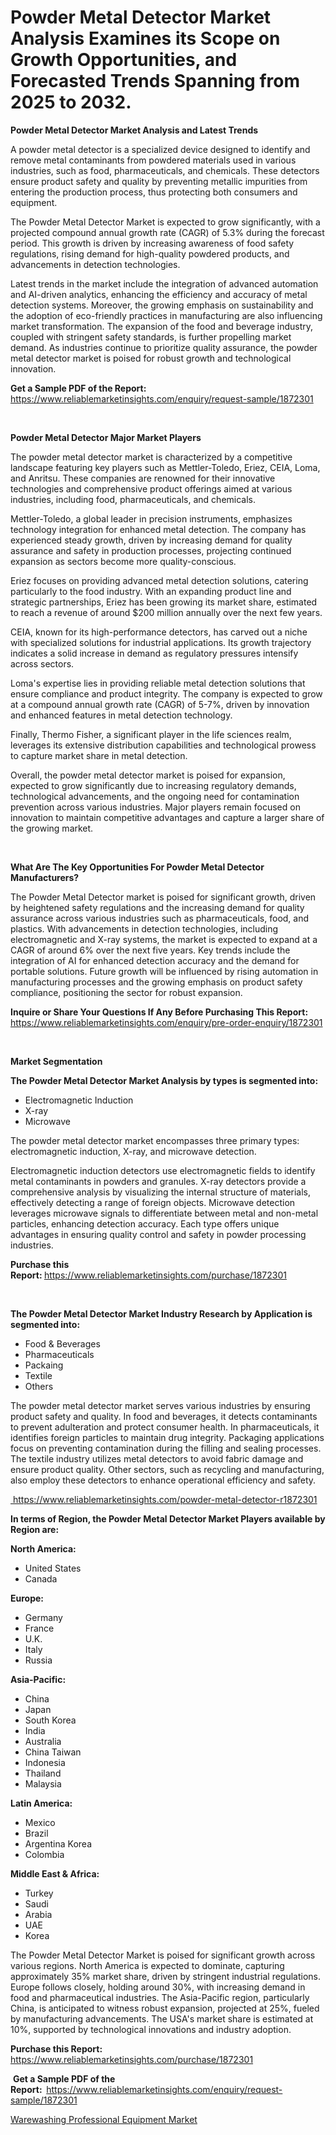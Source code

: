 <p><h1>Powder Metal Detector Market Analysis Examines its Scope on Growth Opportunities, and Forecasted Trends Spanning from 2025 to 2032.</h1></p><p><strong>Powder Metal Detector Market Analysis and Latest Trends</strong></p>
<p><p>A powder metal detector is a specialized device designed to identify and remove metal contaminants from powdered materials used in various industries, such as food, pharmaceuticals, and chemicals. These detectors ensure product safety and quality by preventing metallic impurities from entering the production process, thus protecting both consumers and equipment.</p><p>The Powder Metal Detector Market is expected to grow significantly, with a projected compound annual growth rate (CAGR) of 5.3% during the forecast period. This growth is driven by increasing awareness of food safety regulations, rising demand for high-quality powdered products, and advancements in detection technologies. </p><p>Latest trends in the market include the integration of advanced automation and AI-driven analytics, enhancing the efficiency and accuracy of metal detection systems. Moreover, the growing emphasis on sustainability and the adoption of eco-friendly practices in manufacturing are also influencing market transformation. The expansion of the food and beverage industry, coupled with stringent safety standards, is further propelling market demand. As industries continue to prioritize quality assurance, the powder metal detector market is poised for robust growth and technological innovation.</p></p>
<p><strong>Get a Sample PDF of the Report:&nbsp;</strong> <a href="https://www.reliablemarketinsights.com/enquiry/request-sample/1872301?utm_campaign=3206&utm_medium=2&utm_source=Github&utm_content=ia&utm_term=08042025&utm_id=powder-metal-detector">https://www.reliablemarketinsights.com/enquiry/request-sample/1872301</a></p>
<p>&nbsp;</p>
<p><strong>Powder Metal Detector Major Market Players</strong></p>
<p><p>The powder metal detector market is characterized by a competitive landscape featuring key players such as Mettler-Toledo, Eriez, CEIA, Loma, and Anritsu. These companies are renowned for their innovative technologies and comprehensive product offerings aimed at various industries, including food, pharmaceuticals, and chemicals.</p><p>Mettler-Toledo, a global leader in precision instruments, emphasizes technology integration for enhanced metal detection. The company has experienced steady growth, driven by increasing demand for quality assurance and safety in production processes, projecting continued expansion as sectors become more quality-conscious.</p><p>Eriez focuses on providing advanced metal detection solutions, catering particularly to the food industry. With an expanding product line and strategic partnerships, Eriez has been growing its market share, estimated to reach a revenue of around $200 million annually over the next few years.</p><p>CEIA, known for its high-performance detectors, has carved out a niche with specialized solutions for industrial applications. Its growth trajectory indicates a solid increase in demand as regulatory pressures intensify across sectors.</p><p>Loma's expertise lies in providing reliable metal detection solutions that ensure compliance and product integrity. The company is expected to grow at a compound annual growth rate (CAGR) of 5-7%, driven by innovation and enhanced features in metal detection technology.</p><p>Finally, Thermo Fisher, a significant player in the life sciences realm, leverages its extensive distribution capabilities and technological prowess to capture market share in metal detection. </p><p>Overall, the powder metal detector market is poised for expansion, expected to grow significantly due to increasing regulatory demands, technological advancements, and the ongoing need for contamination prevention across various industries. Major players remain focused on innovation to maintain competitive advantages and capture a larger share of the growing market.</p></p>
<p>&nbsp;</p>
<p><strong>What Are The Key Opportunities For Powder Metal Detector Manufacturers?</strong></p>
<p><p>The Powder Metal Detector market is poised for significant growth, driven by heightened safety regulations and the increasing demand for quality assurance across various industries such as pharmaceuticals, food, and plastics. With advancements in detection technologies, including electromagnetic and X-ray systems, the market is expected to expand at a CAGR of around 6% over the next five years. Key trends include the integration of AI for enhanced detection accuracy and the demand for portable solutions. Future growth will be influenced by rising automation in manufacturing processes and the growing emphasis on product safety compliance, positioning the sector for robust expansion.</p></p>
<p><strong>Inquire or Share Your Questions If Any Before Purchasing This Report:</strong> <a href="https://www.reliablemarketinsights.com/enquiry/pre-order-enquiry/1872301?utm_campaign=3206&utm_medium=2&utm_source=Github&utm_content=ia&utm_term=08042025&utm_id=powder-metal-detector">https://www.reliablemarketinsights.com/enquiry/pre-order-enquiry/1872301</a></p>
<p>&nbsp;</p>
<p><strong>Market Segmentation</strong></p>
<p><strong>The Powder Metal Detector Market Analysis by types is segmented into:</strong></p>
<p><ul><li>Electromagnetic Induction</li><li>X-ray</li><li>Microwave</li></ul></p>
<p><p>The powder metal detector market encompasses three primary types: electromagnetic induction, X-ray, and microwave detection. </p><p>Electromagnetic induction detectors use electromagnetic fields to identify metal contaminants in powders and granules. X-ray detectors provide a comprehensive analysis by visualizing the internal structure of materials, effectively detecting a range of foreign objects. Microwave detection leverages microwave signals to differentiate between metal and non-metal particles, enhancing detection accuracy. Each type offers unique advantages in ensuring quality control and safety in powder processing industries.</p></p>
<p><strong>Purchase this Report:&nbsp;</strong><a href="https://www.reliablemarketinsights.com/purchase/1872301?utm_campaign=3206&utm_medium=2&utm_source=Github&utm_content=ia&utm_term=08042025&utm_id=powder-metal-detector">https://www.reliablemarketinsights.com/purchase/1872301</a></p>
<p>&nbsp;</p>
<p><strong>The Powder Metal Detector Market Industry Research by Application is segmented into:</strong></p>
<p><ul><li>Food & Beverages</li><li>Pharmaceuticals</li><li>Packaing</li><li>Textile</li><li>Others</li></ul></p>
<p><p>The powder metal detector market serves various industries by ensuring product safety and quality. In food and beverages, it detects contaminants to prevent adulteration and protect consumer health. In pharmaceuticals, it identifies foreign particles to maintain drug integrity. Packaging applications focus on preventing contamination during the filling and sealing processes. The textile industry utilizes metal detectors to avoid fabric damage and ensure product quality. Other sectors, such as recycling and manufacturing, also employ these detectors to enhance operational efficiency and safety.</p></p>
<p><a href="https://www.reliablemarketinsights.com/powder-metal-detector-r1872301?utm_campaign=3206&utm_medium=2&utm_source=Github&utm_content=ia&utm_term=08042025&utm_id=powder-metal-detector">&nbsp;https://www.reliablemarketinsights.com/powder-metal-detector-r1872301</a></p>
<p><strong>In terms of Region, the Powder Metal Detector Market Players available by Region are:</strong></p>
<p>
    <p> <strong> North America: </strong>
        <ul>
            <li>United States</li>
            <li>Canada</li>
        </ul>
        </p> 
    <p> <strong> Europe: </strong>
        <ul>
            <li>Germany</li>
            <li>France</li>
            <li>U.K.</li>
            <li>Italy</li>
            <li>Russia</li>
        </ul>
        </p> 
    <p> <strong> Asia-Pacific: </strong>
        <ul>
            <li>China</li>
            <li>Japan</li>
            <li>South Korea</li>
            <li>India</li>
            <li>Australia</li>
            <li>China Taiwan</li>
            <li>Indonesia</li>
            <li>Thailand</li>
            <li>Malaysia</li>
        </ul>
        </p> 
    <p> <strong> Latin America: </strong>
        <ul>
            <li>Mexico</li>
            <li>Brazil</li>
            <li>Argentina Korea</li>
            <li>Colombia</li>
        </ul>
        </p> 
    <p> <strong> Middle East & Africa: </strong>
        <ul>
            <li>Turkey</li>
            <li>Saudi</li>
            <li>Arabia</li>
            <li>UAE</li>
            <li>Korea</li>
        </ul>
    </p>
    </p>
<p><p>The Powder Metal Detector Market is poised for significant growth across various regions. North America is expected to dominate, capturing approximately 35% market share, driven by stringent industrial regulations. Europe follows closely, holding around 30%, with increasing demand in food and pharmaceutical industries. The Asia-Pacific region, particularly China, is anticipated to witness robust expansion, projected at 25%, fueled by manufacturing advancements. The USA's market share is estimated at 10%, supported by technological innovations and industry adoption.</p></p>
<p><strong>Purchase this Report: </strong><a href="https://www.reliablemarketinsights.com/purchase/1872301?utm_campaign=3206&utm_medium=2&utm_source=Github&utm_content=ia&utm_term=08042025&utm_id=powder-metal-detector">https://www.reliablemarketinsights.com/purchase/1872301</a></p>
<p>&nbsp;<strong>Get a Sample PDF of the Report:&nbsp;&nbsp;</strong><a href="https://www.reliablemarketinsights.com/enquiry/request-sample/1872301?utm_campaign=3206&utm_medium=2&utm_source=Github&utm_content=ia&utm_term=08042025&utm_id=powder-metal-detector">https://www.reliablemarketinsights.com/enquiry/request-sample/1872301</a></p>
<p><strong></strong></p>
<p><p><a href="https://github.com/ugurgyuri/Market-Research-Report-List-1/blob/main/warewashing-professional-equipment-market.md?utm_campaign=3206&utm_medium=2&utm_source=Github&utm_content=ia&utm_term=08042025&utm_id=powder-metal-detector">Warewashing Professional Equipment Market</a></p></p>